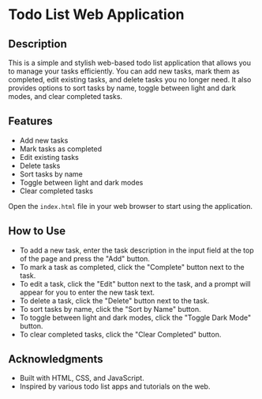 # Todo List Web Application

## Description

This is a simple and stylish web-based todo list application that allows you to manage your tasks efficiently. You can add new tasks, mark them as completed, edit existing tasks, and delete tasks you no longer need. It also provides options to sort tasks by name, toggle between light and dark modes, and clear completed tasks.

## Features

- Add new tasks
- Mark tasks as completed
- Edit existing tasks
- Delete tasks
- Sort tasks by name
- Toggle between light and dark modes
- Clear completed tasks


 Open the `index.html` file in your web browser to start using the application.

## How to Use

- To add a new task, enter the task description in the input field at the top of the page and press the "Add" button.
- To mark a task as completed, click the "Complete" button next to the task.
- To edit a task, click the "Edit" button next to the task, and a prompt will appear for you to enter the new task text.
- To delete a task, click the "Delete" button next to the task.
- To sort tasks by name, click the "Sort by Name" button.
- To toggle between light and dark modes, click the "Toggle Dark Mode" button.
- To clear completed tasks, click the "Clear Completed" button.


## Acknowledgments

- Built with HTML, CSS, and JavaScript.
- Inspired by various todo list apps and tutorials on the web.



